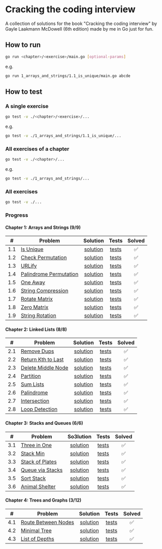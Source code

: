# Cracking the coding interview

A collection of solutions for the book "Cracking the coding interview" by Gayle Laakmann McDowell (6th edition) made by me in Go just for fun.

## How to run

```bash
go run <chapter>/<exercise>/main.go [optional-params]
```

e.g.

```bash
go run 1_arrays_and_strings/1.1_is_unique/main.go abcde
```

## How to test

### A single exercise

```bash
go test -v ./<chapter>/<exercise>/...
```

e.g.

```bash
go test -v ./1_arrays_and_strings/1.1_is_unique/...
```

### All exercises of a chapter

``` bash
go test -v ./<chapter>/...
```

e.g.

``` bash
go test -v ./1_arrays_and_strings/...
```

### All exercises

```bash
go test -v ./...
```

### Progress

#### Chapter 1: Arrays and Strings (9/9)

|  #  | Problem                        | Solution         | Tests         | Solved |
|-----|--------------------------------|:----------------:|:-------------:|:------:|
| 1.1 | [Is Unique][p1.1]              | [solution][s1.1] | [tests][t1.1] |   ✅   |
| 1.2 | [Check Permutation][p1.2]      | [solution][s1.2] | [tests][t1.2] |   ✅   |
| 1.3 | [URLify][p1.3]                 | [solution][s1.3] | [tests][t1.3] |   ✅   |
| 1.4 | [Palindrome Permutation][p1.4] | [solution][s1.4] | [tests][t1.4] |   ✅   |
| 1.5 | [One Away][p1.5]               | [solution][s1.5] | [tests][t1.5] |   ✅   |
| 1.6 | [String Compression][p1.6]     | [solution][s1.6] | [tests][t1.6] |   ✅   |
| 1.7 | [Rotate Matrix][p1.7]          | [solution][s1.7] | [tests][t1.7] |   ✅   |
| 1.8 | [Zero Matrix][p1.8]            | [solution][s1.8] | [tests][t1.8] |   ✅   |
| 1.9 | [String Rotation][p1.9]        | [solution][s1.9] | [tests][t1.9] |   ✅   |

<!-- References: Chapter 1-->
[p1.1]: 1_arrays_and_strings/1.1_is_unique/README.md
[s1.1]: 1_arrays_and_strings/1.1_is_unique/main.go
[t1.1]: 1_arrays_and_strings/1.1_is_unique/main_test.go
[p1.2]: 1_arrays_and_strings/1.2_check_permutation/README.md
[s1.2]: 1_arrays_and_strings/1.2_check_permutation/main.go
[t1.2]: 1_arrays_and_strings/1.2_check_permutation/main_test.go
[p1.3]: 1_arrays_and_strings/1.3_urlify/README.md
[s1.3]: 1_arrays_and_strings/1.3_urlify/main.go
[t1.3]: 1_arrays_and_strings/1.3_urlify/main_test.go
[p1.4]: 1_arrays_and_strings/1.4_palindrome_permutation/README.md
[s1.4]: 1_arrays_and_strings/1.4_palindrome_permutation/main.go
[t1.4]: 1_arrays_and_strings/1.4_palindrome_permutation/main_test.go
[p1.5]: 1_arrays_and_strings/1.5_one_away/README.md
[s1.5]: 1_arrays_and_strings/1.5_one_away/main.go
[t1.5]: 1_arrays_and_strings/1.5_one_away/main_test.go
[p1.6]: 1_arrays_and_strings/1.6_string_compression/README.md
[s1.6]: 1_arrays_and_strings/1.6_string_compression/main.go
[t1.6]: 1_arrays_and_strings/1.6_string_compression/main_test.go
[p1.7]: 1_arrays_and_strings/1.7_rotate_matrix/README.md
[s1.7]: 1_arrays_and_strings/1.7_rotate_matrix/main.go
[t1.7]: 1_arrays_and_strings/1.7_rotate_matrix/main_test.go
[p1.8]: 1_arrays_and_strings/1.8_zero_matrix/README.md
[s1.8]: 1_arrays_and_strings/1.8_zero_matrix/main.go
[t1.8]: 1_arrays_and_strings/1.8_zero_matrix/main_test.go
[p1.9]: 1_arrays_and_strings/1.9_string_rotation/README.md
[s1.9]: 1_arrays_and_strings/1.9_string_rotation/main.go
[t1.9]: 1_arrays_and_strings/1.9_string_rotation/main_test.go

#### Chapter 2: Linked Lists (8/8)

|  #  | Problem                    | Solution         | Tests         | Solved |
|-----|----------------------------|:----------------:|:-------------:|:------:|
| 2.1 | [Remove Dups][p2.1]        | [solution][s2.1] | [tests][t2.1] |   ✅   |
| 2.2 | [Return Kth to Last][p2.2] | [solution][s2.2] | [tests][t2.2] |   ✅   |
| 2.3 | [Delete Middle Node][p2.3] | [solution][s2.3] | [tests][t2.3] |   ✅   |
| 2.4 | [Partition][p2.4]          | [solution][s2.4] | [tests][t2.4] |   ✅   |
| 2.5 | [Sum Lists][p2.5]          | [solution][s2.5] | [tests][t2.5] |   ✅   |
| 2.6 | [Palindrome][p2.6]         | [solution][s2.6] | [tests][t2.6] |   ✅   |
| 2.7 | [Intersection][p2.7]       | [solution][s2.7] | [tests][t2.7] |   ✅   |
| 2.8 | [Loop Detection][p2.8]     | [solution][s2.8] | [tests][t2.8] |   ✅   |

<!-- References: Chapter 2 -->
[p2.1]: 2_linked_lists/2.1_remove_dups/README.md
[s2.1]: 2_linked_lists/2.1_remove_dups/main.go
[t2.1]: 2_linked_lists/2.1_remove_dups/main_test.go
[p2.2]: 2_linked_lists/2.2_return_kth_to_last/README.md
[s2.2]: 2_linked_lists/2.2_return_kth_to_last/main.go
[t2.2]: 2_linked_lists/2.2_return_kth_to_last/main_test.go
[p2.3]: 2_linked_lists/2.3_delete_middle_node/README.md
[s2.3]: 2_linked_lists/2.3_delete_middle_node/main.go
[t2.3]: 2_linked_lists/2.3_delete_middle_node/main_test.go
[p2.4]: 2_linked_lists/2.4_partition/README.md
[s2.4]: 2_linked_lists/2.4_partition/main.go
[t2.4]: 2_linked_lists/2.4_partition/main_test.go
[p2.5]: 2_linked_lists/2.5_sum_lists/README.md
[s2.5]: 2_linked_lists/2.5_sum_lists/main.go
[t2.5]: 2_linked_lists/2.5_sum_lists/main_test.go
[p2.6]: 2_linked_lists/2.6_palindrome/README.md
[s2.6]: 2_linked_lists/2.6_palindrome/main.go
[t2.6]: 2_linked_lists/2.6_palindrome/main_test.go
[p2.7]: 2_linked_lists/2.7_intersection/README.md
[s2.7]: 2_linked_lists/2.7_intersection/main.go
[t2.7]: 2_linked_lists/2.7_intersection/main_test.go
[p2.8]: 2_linked_lists/2.8_loop_detection/README.md
[s2.8]: 2_linked_lists/2.8_loop_detection/main.go
[t2.8]: 2_linked_lists/2.8_loop_detection/main_test.go

#### Chapter 3: Stacks and Queues (6/6)

|  #  | Problem                  | So3lution        | Tests         | Solved |
|-----|--------------------------|:----------------:|:-------------:|:------:|
| 3.1 | [Three in One][p3.1]     | [solution][s3.1] | [tests][t3.1] |   ✅   |
| 3.2 | [Stack Min][p3.2]        | [solution][s3.2] | [tests][t3.2] |   ✅   |
| 3.3 | [Stack of Plates][p3.3]  | [solution][s3.3] | [tests][t3.3] |   ✅   |
| 3.4 | [Queue via Stacks][p3.4] | [solution][s3.4] | [tests][t3.4] |   ✅   |
| 3.5 | [Sort Stack][p3.5]       | [solution][s3.5] | [tests][t3.5] |   ✅   |
| 3.6 | [Animal Shelter][p3.6]   | [solution][s3.6] | [tests][t3.6] |   ✅   |

<!-- References: Chapter 3 -->
[p3.1]: 3_stacks_and_queues/3.1_three_in_one/README.md
[s3.1]: 3_stacks_and_queues/3.1_three_in_one/main.go
[t3.1]: 3_stacks_and_queues/3.1_three_in_one/main_test.go
[p3.2]: 3_stacks_and_queues/3.2_stack_min/README.md
[s3.2]: 3_stacks_and_queues/3.2_stack_min/main.go
[t3.2]: 3_stacks_and_queues/3.2_stack_min/main_test.go
[p3.3]: 3_stacks_and_queues/3.3_stack_of_plates/README.md
[s3.3]: 3_stacks_and_queues/3.3_stack_of_plates/main.go
[t3.3]: 3_stacks_and_queues/3.3_stack_of_plates/main_test.go
[p3.4]: 3_stacks_and_queues/3.4_queue_via_stacks/README.md
[s3.4]: 3_stacks_and_queues/3.4_queue_via_stacks/main.go
[t3.4]: 3_stacks_and_queues/3.4_queue_via_stacks/main_test.go
[p3.5]: 3_stacks_and_queues/3.5_sort_stack/README.md
[s3.5]: 3_stacks_and_queues/3.5_sort_stack/main.go
[t3.5]: 3_stacks_and_queues/3.5_sort_stack/main_test.go
[p3.6]: 3_stacks_and_queues/3.6_animal_shelter/README.md
[s3.6]: 3_stacks_and_queues/3.6_animal_shelter/main.go
[t3.6]: 3_stacks_and_queues/3.6_animal_shelter/main_test.go

#### Chapter 4: Trees and Graphs (3/12)
<!--
#### Chapter 4: Trees and Graphs (4/12)
#### Chapter 4: Trees and Graphs (5/12)
#### Chapter 4: Trees and Graphs (6/12)
#### Chapter 4: Trees and Graphs (7/12)
#### Chapter 4: Trees and Graphs (8/12)
#### Chapter 4: Trees and Graphs (9/12)
#### Chapter 4: Trees and Graphs (10/12)
#### Chapter 4: Trees and Graphs (11/12)
#### Chapter 4: Trees and Graphs (12/12)
-->

|  #  | Problem                       | Solution          | Tests          | Solved |
|-----|-------------------------------|:-----------------:|:--------------:|:------:|
| 4.1 | [Route Between Nodes][p4.1]   | [solution][s4.1]  | [tests][t4.1]  |   ✅   |
| 4.2 | [Minimal Tree][p4.2]          | [solution][s4.2]  | [tests][t4.2]  |   ✅   |
| 4.3 | [List of Depths][p4.3]        | [solution][s4.3]  | [tests][t4.3]  |   ✅   |
<!--
| 4.4 | [Check Balanced][p4.4]        | [solution][s4.4]  | [tests][t4.4]  |   ✅   |
| 4.5 | [Validate BST][p4.5]          | [solution][s4.5]  | [tests][t4.5]  |   ✅   |
| 4.6 | [Successor][p4.6]             | [solution][s4.6]  | [tests][t4.6]  |   ✅   |
| 4.7 | [Build Order][p4.7]           | [solution][s4.7]  | [tests][t4.7]  |   ✅   |
| 4.8 | [First Common Ancestor][p4.8] | [solution][s4.8]  | [tests][t4.8]  |   ✅   |
| 4.9 | [BST Sequences][p4.9]         | [solution][s4.9]  | [tests][t4.9]  |   ✅   |
| 4.10 | [Check Subtree][p4.10]       | [solution][s4.10] | [tests][t4.10] |   ✅   |
| 4.11 | [Random Node][p4.11]         | [solution][s4.11] | [tests][t4.11] |   ✅   |
| 4.12 | [Paths with Sum][p4.12]      | [solution][s4.12] | [tests][t4.12] |   ✅   |
-->

<!-- References: Chapter 4 -->
[p4.1]: 4_trees_and_graphs/4.1_route_between_nodes/README.md
[s4.1]: 4_trees_and_graphs/4.1_route_between_nodes/main.go
[t4.1]: 4_trees_and_graphs/4.1_route_between_nodes/main_test.go
[p4.2]: 4_trees_and_graphs/4.2_minimal_tree/README.md
[s4.2]: 4_trees_and_graphs/4.2_minimal_tree/main.go
[t4.2]: 4_trees_and_graphs/4.2_minimal_tree/main_test.go
[p4.3]: 4_trees_and_graphs/4.3_list_of_depths/README.md
[s4.3]: 4_trees_and_graphs/4.3_list_of_depths/main.go
[t4.3]: 4_trees_and_graphs/4.3_list_of_depths/main_test.go
<!--
[p4.4]: 4_trees_and_graphs/4.4_check_balanced/README.md
[s4.4]: 4_trees_and_graphs/4.4_check_balanced/main.go
[t4.4]: 4_trees_and_graphs/4.4_check_balanced/main_test.go
[p4.5]: 4_trees_and_graphs/4.5_validate_bst/README.md
[s4.5]: 4_trees_and_graphs/4.5_validate_bst/main.go
[t4.5]: 4_trees_and_graphs/4.5_validate_bst/main_test.go
[p4.6]: 4_trees_and_graphs/4.6_successor/README.md
[s4.6]: 4_trees_and_graphs/4.6_successor/main.go
[t4.6]: 4_trees_and_graphs/4.6_successor/main_test.go
[p4.7]: 4_trees_and_graphs/4.7_build_order/README.md
[s4.7]: 4_trees_and_graphs/4.7_build_order/main.go
[t4.7]: 4_trees_and_graphs/4.7_build_order/main_test.go
[p4.8]: 4_trees_and_graphs/4.8_first_common_ancestor/README.md
[s4.8]: 4_trees_and_graphs/4.8_first_common_ancestor/main.go
[t4.8]: 4_trees_and_graphs/4.8_first_common_ancestor/main_test.go
[p4.9]: 4_trees_and_graphs/4.9_bst_sequences/README.md
[s4.9]: 4_trees_and_graphs/4.9_bst_sequences/main.go
[t4.9]: 4_trees_and_graphs/4.9_bst_sequences/main_test.go
[p4.10]: 4_trees_and_graphs/4.10_check_subtree/README.md
[s4.10]: 4_trees_and_graphs/4.10_check_subtree/main.go
[t4.10]: 4_trees_and_graphs/4.10_check_subtree/main_test.go
[p4.11]: 4_trees_and_graphs/4.11_random_node/README.md
[s4.11]: 4_trees_and_graphs/4.11_random_node/main.go
[t4.11]: 4_trees_and_graphs/4.11_random_node/main_test.go
[p4.12]: 4_trees_and_graphs/4.12_paths_with_sum/README.md
[s4.12]: 4_trees_and_graphs/4.12_paths_with_sum/main.go
[t4.12]: 4_trees_and_graphs/4.12_paths_with_sum/main_test.go
-->
